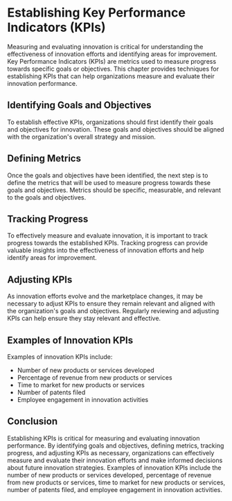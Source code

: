 # Establishing Key Performance Indicators (KPIs)

Measuring and evaluating innovation is critical for understanding the effectiveness of innovation efforts and identifying areas for improvement. Key Performance Indicators (KPIs) are metrics used to measure progress towards specific goals or objectives. This chapter provides techniques for establishing KPIs that can help organizations measure and evaluate their innovation performance.

Identifying Goals and Objectives
--------------------------------

To establish effective KPIs, organizations should first identify their goals and objectives for innovation. These goals and objectives should be aligned with the organization's overall strategy and mission.

Defining Metrics
----------------

Once the goals and objectives have been identified, the next step is to define the metrics that will be used to measure progress towards these goals and objectives. Metrics should be specific, measurable, and relevant to the goals and objectives.

Tracking Progress
-----------------

To effectively measure and evaluate innovation, it is important to track progress towards the established KPIs. Tracking progress can provide valuable insights into the effectiveness of innovation efforts and help identify areas for improvement.

Adjusting KPIs
--------------

As innovation efforts evolve and the marketplace changes, it may be necessary to adjust KPIs to ensure they remain relevant and aligned with the organization's goals and objectives. Regularly reviewing and adjusting KPIs can help ensure they stay relevant and effective.

Examples of Innovation KPIs
---------------------------

Examples of innovation KPIs include:

* Number of new products or services developed
* Percentage of revenue from new products or services
* Time to market for new products or services
* Number of patents filed
* Employee engagement in innovation activities

Conclusion
----------

Establishing KPIs is critical for measuring and evaluating innovation performance. By identifying goals and objectives, defining metrics, tracking progress, and adjusting KPIs as necessary, organizations can effectively measure and evaluate their innovation efforts and make informed decisions about future innovation strategies. Examples of innovation KPIs include the number of new products or services developed, percentage of revenue from new products or services, time to market for new products or services, number of patents filed, and employee engagement in innovation activities.
